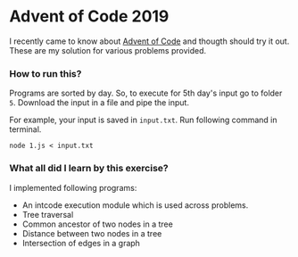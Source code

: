 Advent of Code 2019
===================

I recently came to know about [Advent of Code](https://adventofcode.com/) and thougth
should try it out. These are my solution for various problems provided.

### How to run this?
Programs are sorted by day. So, to execute for 5th day's input go to folder `5`.
Download the input in a file and pipe the input.

For example, your input is saved in `input.txt`. Run following command in terminal.

```
node 1.js < input.txt
```

### What all did I learn by this exercise?

I implemented following programs:
- An intcode execution module which is used across problems.
- Tree traversal
- Common ancestor of two nodes in a tree
- Distance between two nodes in a tree
- Intersection of edges in a graph